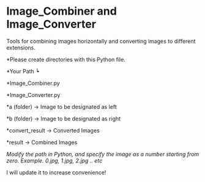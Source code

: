 # Image_Combiner and Image_Converter

Tools for combining images horizontally and converting images to different extensions.

  *Please create directories with this Python file.

*Your Path
┕

  *Image_Combiner.py
  
  *Image_Converter.py
  
  *a (folder) -> Image to be designated as left
  
  *b (folder) -> Image to be designated as right
  
  *convert_result -> Converted Images
  
  *result -> Combined Images

*Modify the path in Python, and specify the image as a number starting from zero.
Example. 0.jpg, 1.jpg, 2.jpg .. etc*

I will update it to increase convenience!
